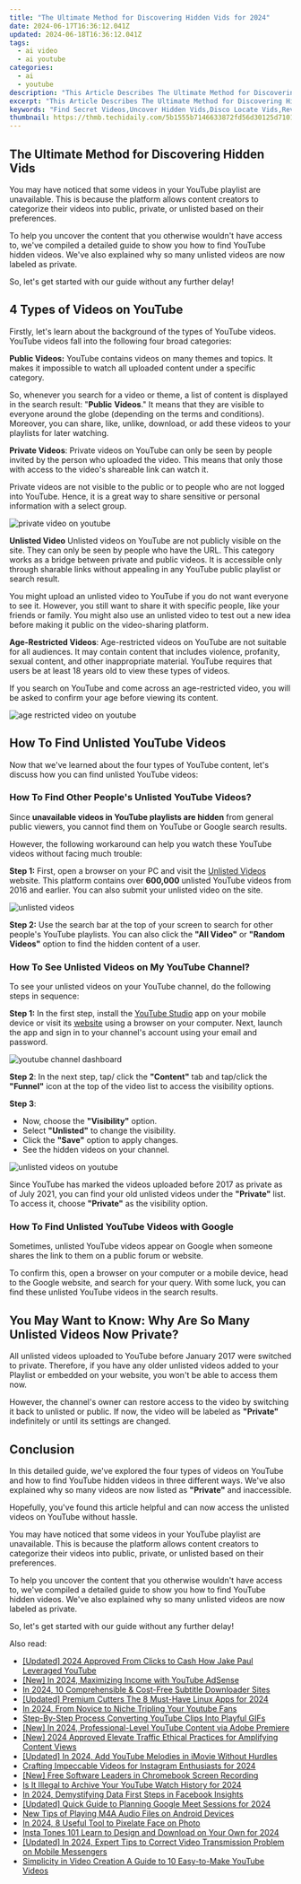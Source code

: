 ```yaml
---
title: "The Ultimate Method for Discovering Hidden Vids for 2024"
date: 2024-06-17T16:36:12.041Z
updated: 2024-06-18T16:36:12.041Z
tags:
  - ai video
  - ai youtube
categories:
  - ai
  - youtube
description: "This Article Describes The Ultimate Method for Discovering Hidden Vids for 2024"
excerpt: "This Article Describes The Ultimate Method for Discovering Hidden Vids for 2024"
keywords: "Find Secret Videos,Uncover Hidden Vids,Disco Locate Vids,Reveal Veiled Clips,Expose Clandestine Vid,Unearth Lost Films,Spot Hidden Video"
thumbnail: https://thmb.techidaily.com/5b1555b7146633872fd56d30125d7101353d43d4ee7f4ba1a4a67766b9a7e657.jpg
---
```


## The Ultimate Method for Discovering Hidden Vids

You may have noticed that some videos in your YouTube playlist are unavailable. This is because the platform allows content creators to categorize their videos into public, private, or unlisted based on their preferences.

To help you uncover the content that you otherwise wouldn't have access to, we've compiled a detailed guide to show you how to find YouTube hidden videos. We've also explained why so many unlisted videos are now labeled as private.

So, let's get started with our guide without any further delay!

## 4 Types of Videos on YouTube

Firstly, let's learn about the background of the types of YouTube videos. YouTube videos fall into the following four broad categories:

**Public Videos:** YouTube contains videos on many themes and topics. It makes it impossible to watch all uploaded content under a specific category.

So, whenever you search for a video or theme, a list of content is displayed in the search result: "**Public** **Videos**." It means that they are visible to everyone around the globe (depending on the terms and conditions). Moreover, you can share, like, unlike, download, or add these videos to your playlists for later watching.

**Private Videos**: Private videos on YouTube can only be seen by people invited by the person who uploaded the video. This means that only those with access to the video's shareable link can watch it.

Private videos are not visible to the public or to people who are not logged into YouTube. Hence, it is a great way to share sensitive or personal information with a select group.

![private video on youtube](https://images.wondershare.com/filmora/article-images/private-video-on-youtube.png)

**Unlisted Video** Unlisted videos on YouTube are not publicly visible on the site. They can only be seen by people who have the URL. This category works as a bridge between private and public videos. It is accessible only through sharable links without appealing in any YouTube public playlist or search result.

You might upload an unlisted video to YouTube if you do not want everyone to see it. However, you still want to share it with specific people, like your friends or family. You might also use an unlisted video to test out a new idea before making it public on the video-sharing platform.

**Age-Restricted Videos**: Age-restricted videos on YouTube are not suitable for all audiences. It may contain content that includes violence, profanity, sexual content, and other inappropriate material. YouTube requires that users be at least 18 years old to view these types of videos.

If you search on YouTube and come across an age-restricted video, you will be asked to confirm your age before viewing its content.

![age restricted video on youtube](https://images.wondershare.com/filmora/article-images/age-restricted-videos-on-youtube.png)

## How To Find Unlisted YouTube Videos

Now that we've learned about the four types of YouTube content, let's discuss how you can find unlisted YouTube videos:

### How To Find Other People's Unlisted YouTube Videos?

Since **unavailable videos in YouTube playlists are hidden** from general public viewers, you cannot find them on YouTube or Google search results.

However, the following workaround can help you watch these YouTube videos without facing much trouble:

**Step 1:** First, open a browser on your PC and visit the [Unlisted Videos](https://unlistedvideos.com/) website. This platform contains over **600,000** unlisted YouTube videos from 2016 and earlier. You can also submit your unlisted video on the site.

![unlisted videos](https://images.wondershare.com/filmora/article-images/using-the-unlisted-videos-website-to-see-hidden-videos.png)

**Step 2:** Use the search bar at the top of your screen to search for other people's YouTube playlists. You can also click the **"All Video"** or **"Random Videos"** option to find the hidden content of a user.

### How To See Unlisted Videos on My YouTube Channel?

To see your unlisted videos on your YouTube channel, do the following steps in sequence:

**Step 1:** In the first step, install the [YouTube Studio](https://play.google.com/store/apps/details?id=com.google.android.apps.youtube.creator&hl=en&gl=US) app on your mobile device or visit its [website](https://studio.youtube.com/) using a browser on your computer. Next, launch the app and sign in to your channel's account using your email and password.

![youtube channel dashboard](https://images.wondershare.com/filmora/article-images/accessing-youtube-studio-to-see-unlisted-videos.png)

**Step 2**: In the next step, tap/ click the **"Content"** tab and tap/click the **"Funnel"** icon at the top of the video list to access the visibility options.

**Step 3**:

* Now, choose the **"Visibility"** option.
* Select **"Unlisted"** to change the visibility.
* Click the **"Save"** option to apply changes.
* See the hidden videos on your channel.

![unlisted videos on youtube](https://images.wondershare.com/filmora/article-images/changing-videos-visibility-to-see-unlisted-videos-on-youtube.png)

Since YouTube has marked the videos uploaded before 2017 as private as of July 2021, you can find your old unlisted videos under the **"Private"** list. To access it, choose **"Private"** as the visibility option.

### How To Find Unlisted YouTube Videos with Google

Sometimes, unlisted YouTube videos appear on Google when someone shares the link to them on a public forum or website.

To confirm this, open a browser on your computer or a mobile device, head to the Google website, and search for your query. With some luck, you can find these unlisted YouTube videos in the search results.

## You May Want to Know: Why Are So Many Unlisted Videos Now Private?

All unlisted videos uploaded to YouTube before January 2017 were switched to private. Therefore, if you have any older unlisted videos added to your Playlist or embedded on your website, you won't be able to access them now.

However, the channel's owner can restore access to the video by switching it back to unlisted or public. If now, the video will be labeled as **"Private"** indefinitely or until its settings are changed.

## Conclusion

In this detailed guide, we've explored the four types of videos on YouTube and how to find YouTube hidden videos in three different ways. We've also explained why so many videos are now listed as **"Private"** and inaccessible.

Hopefully, you've found this article helpful and can now access the unlisted videos on YouTube without hassle.

You may have noticed that some videos in your YouTube playlist are unavailable. This is because the platform allows content creators to categorize their videos into public, private, or unlisted based on their preferences.

To help you uncover the content that you otherwise wouldn't have access to, we've compiled a detailed guide to show you how to find YouTube hidden videos. We've also explained why so many unlisted videos are now labeled as private.

So, let's get started with our guide without any further delay!


<ins class="adsbygoogle"
     style="display:block"
     data-ad-format="autorelaxed"
     data-ad-client="ca-pub-7571918770474297"
     data-ad-slot="1223367746"></ins>



<ins class="adsbygoogle"
     style="display:block"
     data-ad-client="ca-pub-7571918770474297"
     data-ad-slot="8358498916"
     data-ad-format="auto"
     data-full-width-responsive="true"></ins>

<span class="atpl-alsoreadstyle">Also read:</span>
<div><ul>
<li><a href="https://youtube-docs.techidaily.com/ed-2024-approved-from-clicks-to-cash-how-jake-paul-leveraged-youtube/"><u>[Updated] 2024 Approved  From Clicks to Cash  How Jake Paul Leveraged YouTube</u></a></li>
<li><a href="https://youtube-docs.techidaily.com/n-2024-maximizing-income-with-youtube-adsense/"><u>[New] In 2024, Maximizing Income with YouTube AdSense</u></a></li>
<li><a href="https://youtube-docs.techidaily.com/24-10-comprehensible-and-cost-free-subtitle-downloader-sites/"><u>In 2024, 10 Comprehensible & Cost-Free Subtitle Downloader Sites</u></a></li>
<li><a href="https://youtube-docs.techidaily.com/ed-premium-cutters-the-8-must-have-linux-apps-for-2024/"><u>[Updated] Premium Cutters  The 8 Must-Have Linux Apps for 2024</u></a></li>
<li><a href="https://youtube-docs.techidaily.com/24-from-novice-to-niche-tripling-your-youtube-fans/"><u>In 2024, From Novice to Niche  Tripling Your Youtube Fans</u></a></li>
<li><a href="https://youtube-docs.techidaily.com/by-step-process-converting-youtube-clips-into-playful-gifs/"><u>Step-By-Step Process  Converting YouTube Clips Into Playful GIFs</u></a></li>
<li><a href="https://youtube-docs.techidaily.com/n-2024-professional-level-youtube-content-via-adobe-premiere/"><u>[New] In 2024, Professional-Level YouTube Content via Adobe Premiere</u></a></li>
<li><a href="https://youtube-docs.techidaily.com/024-approved-elevate-traffic-ethical-practices-for-amplifying-content-views/"><u>[New] 2024 Approved  Elevate Traffic  Ethical Practices for Amplifying Content Views</u></a></li>
<li><a href="https://youtube-docs.techidaily.com/ed-in-2024-add-youtube-melodies-in-imovie-without-hurdles/"><u>[Updated] In 2024, Add YouTube Melodies in iMovie Without Hurdles</u></a></li>
<li><a href="https://instagram-video-files.techidaily.com/crafting-impeccable-videos-for-instagram-enthusiasts-for-2024/"><u>Crafting Impeccable Videos for Instagram Enthusiasts for 2024</u></a></li>
<li><a href="https://screen-video-capture.techidaily.com/new-free-software-leaders-in-chromebook-screen-recording/"><u>[New] Free Software Leaders in Chromebook Screen Recording</u></a></li>
<li><a href="https://youtube-help.techidaily.com/is-it-illegal-to-archive-your-youtube-watch-history-for-2024/"><u>Is It Illegal to Archive Your YouTube Watch History for 2024</u></a></li>
<li><a href="https://facebook-video-recording.techidaily.com/in-2024-demystifying-data-first-steps-in-facebook-insights/"><u>In 2024, Demystifying Data  First Steps in Facebook Insights</u></a></li>
<li><a href="https://screen-recording.techidaily.com/updated-quick-guide-to-planning-google-meet-sessions-for-2024/"><u>[Updated] Quick Guide to Planning Google Meet Sessions for 2024</u></a></li>
<li><a href="https://sound-tweaking.techidaily.com/new-tips-of-playing-m4a-audio-files-on-android-devices/"><u>New Tips of Playing M4A Audio Files on Android Devices</u></a></li>
<li><a href="https://extra-hints.techidaily.com/in-2024-8-useful-tool-to-pixelate-face-on-photo/"><u>In 2024, 8 Useful Tool to Pixelate Face on Photo</u></a></li>
<li><a href="https://extra-skills.techidaily.com/insta-tones-101-learn-to-design-and-download-on-your-own-for-2024/"><u>Insta Tones 101  Learn to Design and Download on Your Own for 2024</u></a></li>
<li><a href="https://facebook-clips.techidaily.com/updated-in-2024-expert-tips-to-correct-video-transmission-problem-on-mobile-messengers/"><u>[Updated] In 2024, Expert Tips to Correct Video Transmission Problem on Mobile Messengers</u></a></li>
<li><a href="https://youtube-clips.techidaily.com/simplicity-in-video-creation-a-guide-to-10-easy-to-make-youtube-videos/"><u>Simplicity in Video Creation  A Guide to 10 Easy-to-Make YouTube Videos</u></a></li>
</ul></div>
